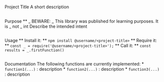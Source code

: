 #
Project Title
A short description
##
Purpose
**
_
BEWARE:
_
This library was published for learning purposes. It is
_
not
_
int
Describe the intended intent
##
Usage
**
Install it:
**
`
npm install @username/<project-title>
`
**
Require it:
**
`
const _ = require('@username/<project-title>');
`
**
Call it:
**
`
const results = _.firstFunction()
`
##
Documentation
The following functions are currently implemented:
*
`
function1(...)
`
: description
*
`
function2(...)
`
: description
*
`
function3(...)
`
: description